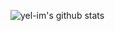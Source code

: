 ![yel-im's github stats](https://github-readme-stats.vercel.app/api?username=yel-im&show_icons=true&theme=draculal)
